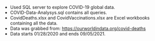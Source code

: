 - Used SQL server to explore COVID-19 global data.
- COVID-Data-Analysys.sql contains all queries. 
- CovidDeaths.xlsx and CovidVaccinations.xlsx are Excel workbooks containing all the data. 
- Data was grabbed from: https://ourworldindata.org/covid-deaths 
- Data starts 01/28/2020 and ends 09/05/2021.
